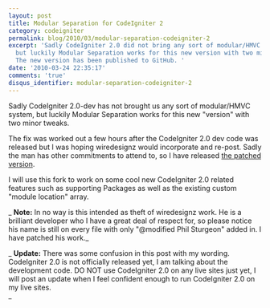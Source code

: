 ```yaml
---
layout: post
title: Modular Separation for CodeIgniter 2
category: codeigniter
permalink: blog/2010/03/modular-separation-codeigniter-2
excerpt: 'Sadly CodeIgniter 2.0 did not bring any sort of modular/HMVC system to us,
  but luckily Modular Separation works for this new version with two minor tweaks.
  The new version has been published to GitHub. '
date: '2010-03-24 22:35:17'
comments: 'true'
disqus_identifier: modular-separation-codeigniter-2
---
```


Sadly CodeIgniter 2.0-dev has not brought us any sort of modular/HMVC system, but luckily Modular Separation works for this new "version" with two minor tweaks.

The fix was worked out a few hours after the CodeIgniter 2.0 dev code was released but I was hoping wiredesignz would incorporate and re-post. Sadly the man has other commitments to attend to, so I have released [the patched version](http://github.com/philsturgeon/codeigniter-modular-separation).

I will use this fork to work on some cool new CodeIgniter 2.0 related features such as supporting Packages as well as the existing custom "module location" array.

_ **Note:** In no way is this intended as theft of wiredesignz work. He is a brilliant developer who I have a great deal of respect for, so please notice his name is still on every file with only "@modified Phil Sturgeon" added in. I have patched his work._

_ **Update:** There was some confusion in this post with my wording. CodeIgniter 2.0 is not officially released yet, I am talking about the development code. DO NOT use CodeIgniter 2.0 on any live sites just yet, I will post an update when I feel confident enough to run CodeIgniter 2.0 on my live sites.  
_


